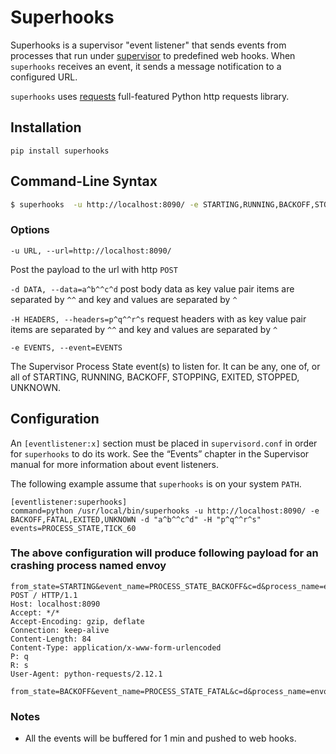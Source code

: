 # Superhooks

Superhooks is a supervisor "event listener" that sends events from processes that run under [supervisor](http://supervisord.org) to predefined web hooks. When `superhooks` receives an event, it sends a message notification to a configured URL.

`superhooks` uses [requests](https://2.python-requests.org/en/master/#) full-featured Python http requests library.

## Installation

```
pip install superhooks
```

## Command-Line Syntax

```bash
$ superhooks  -u http://localhost:8090/ -e STARTING,RUNNING,BACKOFF,STOPPING,FATAL,EXITED,STOPPED,UNKNOWN -d "a^b^^c^d" -H "p^q^^r^s" 
```

### Options

```-u URL, --url=http://localhost:8090/```

Post the payload to the url with http `POST`

```-d DATA, --data=a^b^^c^d``` post body data as key value pair items are separated by `^^` and key and values are separated by `^`

```-H HEADERS, --headers=p^q^^r^s``` request headers with as key value pair items are separated by `^^` and key and values are separated by `^`

```-e EVENTS, --event=EVENTS```

The Supervisor Process State event(s) to listen for. It can be any, one of, or all of
STARTING, RUNNING, BACKOFF, STOPPING, EXITED, STOPPED, UNKNOWN.

## Configuration
An `[eventlistener:x]` section must be placed in `supervisord.conf` in order for `superhooks` to do its work. See the “Events” chapter in the Supervisor manual for more information about event listeners.

The following example assume that `superhooks` is on your system `PATH`.

```
[eventlistener:superhooks]
command=python /usr/local/bin/superhooks -u http://localhost:8090/ -e BACKOFF,FATAL,EXITED,UNKNOWN -d "a^b^^c^d" -H "p^q^^r^s"
events=PROCESS_STATE,TICK_60

```
### The above configuration  will produce following payload for an crashing process named envoy

```
from_state=STARTING&event_name=PROCESS_STATE_BACKOFF&c=d&process_name=envoy%3Aenvoy&a=b
POST / HTTP/1.1
Host: localhost:8090
Accept: */*
Accept-Encoding: gzip, deflate
Connection: keep-alive
Content-Length: 84
Content-Type: application/x-www-form-urlencoded
P: q
R: s
User-Agent: python-requests/2.12.1

from_state=BACKOFF&event_name=PROCESS_STATE_FATAL&c=d&process_name=envoy%3Aenvoy&a=b
```

### Notes
* All the events will be buffered for 1 min and pushed to web hooks. 